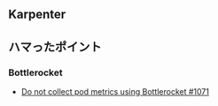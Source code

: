 ## Karpenter


## ハマったポイント

### Bottlerocket
* [Do not collect pod metrics using Bottlerocket #1071](https://github.com/aws-observability/aws-otel-collector/issues/1071)



